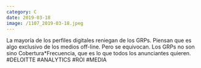 ```yaml
--- 
category: C 
date: 2019-03-18 
image: /1107_2019-03-18.jpeg 
--- 
```


La mayoría de los perfiles digitales reniegan de los GRPs. Piensan que es algo exclusivo de los medios off-line. Pero se equivocan. Los GRPs no son sino Cobertura*Frecuencia, que es lo que todos los anunciantes quieren. #DELOITTE #ANALYTICS #ROI #MEDIA